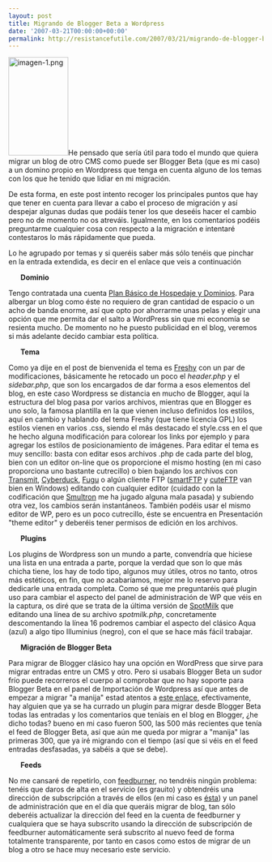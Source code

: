 ```yaml
---
layout: post
title: Migrando de Blogger Beta a Wordpress
date: '2007-03-21T00:00:00+00:00'
permalink: http://resistancefutile.com/2007/03/21/migrando-de-blogger-beta-a-wordpress/
---
```

<img src="/assets/imagen-1.png" width="118" height="194" alt="imagen-1.png" class="izquierda_borde" />He pensado que sería útil para todo el mundo que quiera migrar un blog de otro CMS como puede ser Blogger Beta (que es mi caso) a un domino propio en Wordpress que tenga en cuenta alguno de los temas con los que he tenido que lidiar en mi migración. 

De esta forma, en este post intento recoger los principales puntos que hay que tener en cuenta para llevar a cabo el proceso de migración y así despejar algunas dudas que podáis tener los que deseéis hacer el cambio pero no de momento no os atreváis. Igualmente, en los comentarios podéis preguntarme cualquier cosa con respecto a la migración e intentaré contestaros lo más rápidamente que pueda.

Lo he agrupado por temas y si queréis saber más sólo tenéis que pinchar en la entrada extendida, es decir en el enlace que veis a continuación<!--more--><ul><strong>Dominio</strong></ul>Tengo contratada una cuenta <a href="http://www.hospedajeydominios.com/mambo/alojamiento_web.html">Plan Básico de Hospedaje y Dominios</a>. Para albergar un blog como éste no requiero de gran cantidad de espacio o un acho de banda enorme, así que opto por ahorrarme unas pelas y elegir una opción que me permita dar el salto a WordPress sin que mi economía se resienta mucho. De momento no he puesto publicidad en el blog, veremos si más adelante decido cambiar esta política.
<ul><strong>Tema</strong></ul>Como ya dije en el post de bienvenida el tema es <a href="http://www.jide.fr/english/downloads/template-freshy-wordpress/">Freshy</a> con un par de modificaciones, básicamente he retocado un poco el <em>header.php</em> y el <em>sidebar.php</em>, que son los encargados de dar forma a esos elementos del blog, en este caso Wordpress se distancia en mucho de Blogger, aquí la estructura del blog pasa por varios archivos, mientras que en Blogger es uno solo, la famosa plantilla en la que vienen incluso definidos los estilos, aquí en cambio y hablando del tema Freshy (que tiene licencia GPL) los estilos vienen en varios .css, siendo el más destacado el style.css en el que he hecho alguna modificación para colorear los links por ejemplo y para agregar los estilos de posicionamiento de imágenes.
Para editar el tema es muy sencillo: basta con editar esos archivos .php de cada parte del blog, bien con un editor on-line que os proporcione el mismo hosting (en mi caso proporciona uno bastante cutrecillo) o bien bajando los archivos con <a href="http://www.panic.com/transmit/">Transmit</a>, <a href="http://cyberduck.ch/">Cyberduck</a>, <a href="http://www.unbf.ca/its/students/owncomp/fuguftp.htm">Fugu</a> o algún cliente FTP (<a href="http://www.smartftp.com/">smartFTP</a> y <a href="http://www.cuteftp.com/cuteftp/">cuteFTP</a> van bien en Windows)  editando con cualquier editor (cuidado con la codificación que <a href="http://smultron.sourceforge.net/">Smultron</a> me ha jugado alguna mala pasada) y subiendo otra vez, los cambios serán instantáneos. También podéis usar el mismo editor de WP, pero es un poco cutrecillo, éste se encuentra en Presentación "theme editor" y deberéis tener permisos de edición en los archivos.
<ul><strong>Plugins</strong></ul>Los plugins de Wordpress son un mundo a parte, convendría que hiciese una lista en una entrada a parte, porque la verdad que son lo que más chicha tiene, los hay de todo tipo, algunos muy útiles, otros no tanto, otros más estéticos, en fin, que no acabaríamos, mejor me lo reservo para dedicarle una entrada completa. Como sé que me preguntaréis qué plugin uso para cambiar el aspecto del panel de administración de WP que véis en la captura, os diré que se trata de la última versión de <a href="http://www.ceprix.net/archives/spotmilk-admin-theme-for-wordpress/">SpotMilk</a> que editando una línea de su archivo <em>spotmilk.php</em>, concretamente descomentando la línea 16 podremos cambiar el aspecto del clásico Aqua (azul) a algo tipo Illuminius (negro), con el que se hace más fácil trabajar.
<ul><strong>Migración de Blogger Beta</strong></ul> Para migrar de Blogger clásico hay una opción en WordPress que sirve para migrar entradas entre un CMS y otro. Pero si usabais Blogger Beta un sudor frío puede recorreros el cuerpo al comprobar que no hay soporte para Blogger Beta en el panel de Importación de Wordpress así que antes de empezar a migrar "a manija" estad atentos a <a href="http://www.romantika.name/v2/2007/01/31/import-new-blogger-to-wordpress/">este enlace</a>, efectivamente, hay alguien que ya se ha currado un plugin para migrar desde Blogger Beta todas las entradas y los comentarios que teníais en el blog en Blogger, ¿he dicho todas? bueno en mi caso fueron 500, las 500 más recientes que tenía el feed de Blogger Beta, así que aún me queda por migrar a "manija" las primeras 300, que ya iré migrando con el tiempo (así que si véis en el feed entradas desfasadas, ya sabéis a que se debe).
<ul><strong>Feeds</strong></ul>No me cansaré de repetirlo, con <a href="http://www.feedburner.com/fb/a/home">feedburner</a>, no tendréis ningún problema: tenéis que daros de alta en el servicio (es grauito) y obtendréis una dirección de subscripción a través de ellos (en mi caso es <a href="http://feeds.feedburner.com/resistance/is/futile">ésta</a>) y  un panel de administración que en el día que queráis migrar de blog, tan sólo deberéis actualizar la dirección del feed en la cuenta de feedburner y cualquiera que se haya subscrito usando la dirección de subscripción de feedburner automáticamente será subscrito al nuevo feed de forma totalmente transparente, por tanto en casos como estos de migrar de un blog a otro se hace muy necesario este servicio.




